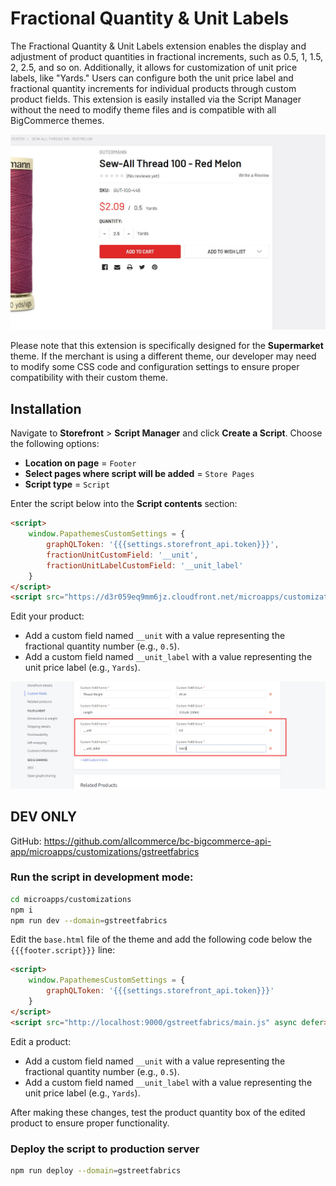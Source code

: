 # Fractional Quantity & Unit Labels

The Fractional Quantity & Unit Labels extension enables the display and adjustment of product quantities in fractional increments, such as 0.5, 1, 1.5, 2, 2.5, and so on. Additionally, it allows for customization of unit price labels, like "Yards." Users can configure both the unit price label and fractional quantity increments for individual products through custom product fields. This extension is easily installed via the Script Manager without the need to modify theme files and is compatible with all BigCommerce themes.

![fractional product quantity](img/fractional-quantity-pdp.jpg)

Please note that this extension is specifically designed for the **Supermarket** theme. If the merchant is using a different theme, our developer may need to modify some CSS code and configuration settings to ensure proper compatibility with their custom theme.

## Installation

Navigate to **Storefront** > **Script Manager** and click **Create a Script**. Choose the following options:

- **Location on page** = `Footer`
- **Select pages where script will be added** = `Store Pages`
- **Script type** = `Script`

Enter the script below into the **Script contents** section:

```html
<script>
    window.PapathemesCustomSettings = {
        graphQLToken: '{{{settings.storefront_api.token}}}',
        fractionUnitCustomField: '__unit',
        fractionUnitLabelCustomField: '__unit_label'
    }
</script>
<script src="https://d3r059eq9mm6jz.cloudfront.net/microapps/customizations/gstreetfabrics/main.js" async defer></script>
```

Edit your product:

- Add a custom field named `__unit` with a value representing the fractional quantity number (e.g., `0.5`).
- Add a custom field named `__unit_label` with a value representing the unit price label (e.g., `Yards`).

![Edit custom fields](img/fractional-quantity-edit-custom-fields.jpg)


## DEV ONLY

GitHub: https://github.com/allcommerce/bc-bigcommerce-api-app/microapps/customizations/gstreetfabrics

### Run the script in development mode:

```bash
cd microapps/customizations
npm i
npm run dev --domain=gstreetfabrics
```

Edit the `base.html` file of the theme and add the following code below the `{{{footer.script}}}` line:

```html
<script>
    window.PapathemesCustomSettings = {
        graphQLToken: '{{{settings.storefront_api.token}}}'
    }
</script>
<script src="http://localhost:9000/gstreetfabrics/main.js" async defer></script>
```

Edit a product:

- Add a custom field named `__unit` with a value representing the fractional quantity number (e.g., `0.5`).
- Add a custom field named `__unit_label` with a value representing the unit price label (e.g., `Yards`).


After making these changes, test the product quantity box of the edited product to ensure proper functionality.



### Deploy the script to production server

```bash
npm run deploy --domain=gstreetfabrics
```

